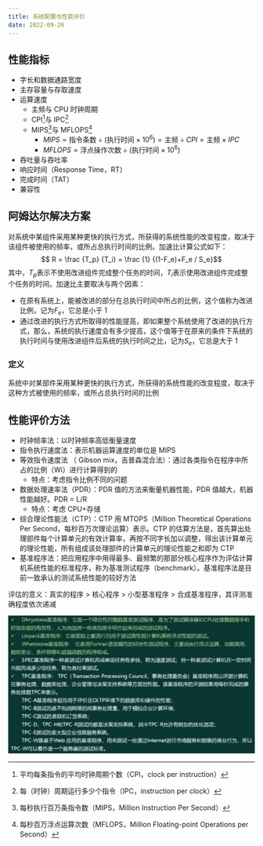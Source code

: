```yaml
---
title: 系统配置与性能评价
date: 2022-09-26
---
```


## 性能指标

- 字长和数据通路宽度
- 主存容量与存取速度
- 运算速度
  - 主频与 CPU 时钟周期
  - CPI[^1]与 IPC[^2]
  - MIPS[^3]与 MFLOPS[^4]
    - $MIPS=\text{指令条数} \div (\text{执行时间} \times 10^6)=\text{主频} \div CPI=\text{主频} \times IPC$
    - $MFLOPS=\text{浮点操作次数} \div (\text{执行时间} \times 10^6)$
- 吞吐量与吞吐率
- 响应时间（Response Time，RT）
- 完成时间（TAT）
- 兼容性

[^1]: 平均每条指令的平均时钟周期个数（CPI，clock per instruction）
[^2]: 每（时钟）周期运行多少个指令（IPC，instruction per clock）
[^3]: 每秒执行百万条指令数（MIPS，Million Instruction Per Second）
[^4]: 每秒百万浮点运算次数（MFLOPS，Million Floating-point Operations per Second）

## 阿姆达尔解决方案

对系统中某组件采用某种更快的执行方式，所获得的系统性能的改变程度，取决于该组件被使用的频率，或所占总执行时间的比例。加速比计算公式如下：
$$ R = \frac {T_p} {T_i} = \frac {1} {(1-F_e)+F_e / S_e}$$
其中，$T_p$表示不使用改进组件完成整个任务的时间，$T_i$表示使用改进组件完成整个任务的时间。加速比主要取决与两个因素：

- 在原有系统上，能被改进的部分在总执行时间中所占的比例，这个值称为改进比例，记为$F_e$，它总是小于 1
- 通过改进的执行方式所取得的性能提高，即如果整个系统使用了改进的执行方式，那么，系统的执行速度会有多少提高，这个值等于在原来的条件下系统的执行时间与使用改进组件后系统的执行时间之比，记为$S_e$，它总是大于 1

### 定义

系统中对某部件采用某种更快的执行方式，所获得的系统性能的改变程度，取决于这种方式被使用的频率，或所占总执行时间的比例

## 性能评价方法

- 时钟频率法：以时钟频率高低衡量速度
- 指令执行速度法：表示机器运算速度的单位是 MIPS
- 等效指令速度法 （ Gibson mix，吉普森混合法）：通过各类指令在程序中所占的比例（Wi）进行计算得到的
  - 特点：考虑指令比例不同的问题
- 数据处理速率法（PDR）：PDR 值的方法来衡量机器性能，PDR 值越大，机器性能越好。PDR = L/R
  - 特点：考虑 CPU+存储
- 综合理论性能法（CTP）：CTP 用 MTOPS（Million Theoretical Operations Per Second，每秒百万次理论运算）表示。CTP 的估算方法是，首先算出处理部件每个计算单元的有效计算率，再按不同字长加以调整，得出该计算单元的理论性能，所有组成该处理部件的计算单元的理论性能之和即为 CTP
- 基准程序法：把应用程序中用得最多、最频繁的那部分核心程序作为评估计算机系统性能的标准程序，称为基准测试程序（benchmark）。基准程序法是目前一致承认的测试系统性能的较好方法

评估的意义：真实的程序 > 核心程序 > 小型基准程序 > 合成基准程序，其评测准确程度依次递减

![系统配置与性能评价-性能评价方法](/assets/qccstp/系统配置与性能评价-性能评价方法.png)
